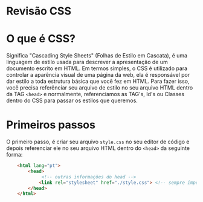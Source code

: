 # Revisão CSS

# O que é CSS?

Significa "Cascading Style Sheets" (Folhas de Estilo em Cascata), é uma linguagem de estilo usada para descrever a apresentação de um documento escrito em HTML. Em termos simples, o CSS é utilizado para controlar a aparência visual de uma página da web, ela é responsável por dar estilo a toda estrutura básica que você fez em HTML. Para fazer isso, você precisa referênciar seu arquivo de estilo no seu arquivo HTML dentro da TAG `<head>` e normalmente, referenciamos as TAG's, Id's ou Classes dentro do CSS para passar os estilos que queremos.

# Primeiros passos

O primeiro passo, é criar seu arquivo `style.css` no seu editor de código e depois referenciar ele no seu arquivo HTML dentro do `<head>` da seguinte forma:

```HTML
    <html lang="pt">
        <head>
             <!-- outras informações do head -->
            <link rel="stylesheet" href="./style.css"> <!-- sempre importante se atentar se o caminho está certo -->
        </head>
    </html>
```